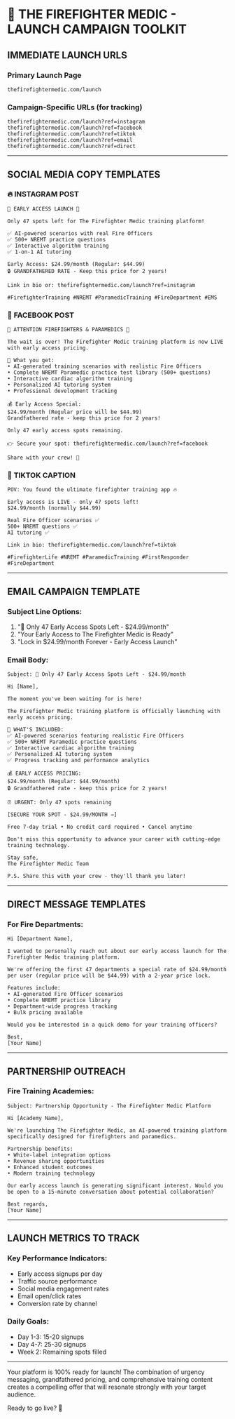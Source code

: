 # 🚀 THE FIREFIGHTER MEDIC - LAUNCH CAMPAIGN TOOLKIT

## **IMMEDIATE LAUNCH URLS**

### Primary Launch Page
```
thefirefightermedic.com/launch
```

### Campaign-Specific URLs (for tracking)
```
thefirefightermedic.com/launch?ref=instagram
thefirefightermedic.com/launch?ref=facebook
thefirefightermedic.com/launch?ref=tiktok
thefirefightermedic.com/launch?ref=email
thefirefightermedic.com/launch?ref=direct
```

---

## **SOCIAL MEDIA COPY TEMPLATES**

### 🔥 **INSTAGRAM POST**
```
🚨 EARLY ACCESS LAUNCH 🚨

Only 47 spots left for The Firefighter Medic training platform!

✅ AI-powered scenarios with real Fire Officers
✅ 500+ NREMT practice questions
✅ Interactive algorithm training
✅ 1-on-1 AI tutoring

Early Access: $24.99/month (Regular: $44.99)
🔒 GRANDFATHERED RATE - Keep this price for 2 years!

Link in bio or: thefirefightermedic.com/launch?ref=instagram

#FirefighterTraining #NREMT #ParamedicTraining #FireDepartment #EMS
```

### 📘 **FACEBOOK POST**
```
🚨 ATTENTION FIREFIGHTERS & PARAMEDICS 🚨

The wait is over! The Firefighter Medic training platform is now LIVE with early access pricing.

🎯 What you get:
• AI-generated training scenarios with realistic Fire Officers
• Complete NREMT Paramedic practice test library (500+ questions)
• Interactive cardiac algorithm training
• Personalized AI tutoring system
• Professional development tracking

💰 Early Access Special:
$24.99/month (Regular price will be $44.99)
Grandfathered rate - keep this price for 2 years!

Only 47 early access spots remaining.

👉 Secure your spot: thefirefightermedic.com/launch?ref=facebook

Share with your crew! 🚒
```

### 📱 **TIKTOK CAPTION**
```
POV: You found the ultimate firefighter training app 🔥

Early access is LIVE - only 47 spots left!
$24.99/month (normally $44.99)

Real Fire Officer scenarios ✅
500+ NREMT questions ✅
AI tutoring ✅

Link in bio: thefirefightermedic.com/launch?ref=tiktok

#FirefighterLife #NREMT #ParamedicTraining #FirstResponder #FireDepartment
```

---

## **EMAIL CAMPAIGN TEMPLATE**

### Subject Line Options:
1. "🚨 Only 47 Early Access Spots Left - $24.99/month"
2. "Your Early Access to The Firefighter Medic is Ready"
3. "Lock in $24.99/month Forever - Early Access Launch"

### Email Body:
```
Subject: 🚨 Only 47 Early Access Spots Left - $24.99/month

Hi [Name],

The moment you've been waiting for is here!

The Firefighter Medic training platform is officially launching with early access pricing.

🎯 WHAT'S INCLUDED:
✅ AI-powered scenarios featuring realistic Fire Officers
✅ 500+ NREMT Paramedic practice questions
✅ Interactive cardiac algorithm training
✅ Personalized AI tutoring system
✅ Progress tracking and performance analytics

💰 EARLY ACCESS PRICING:
$24.99/month (Regular: $44.99/month)
🔒 Grandfathered rate - keep this price for 2 years!

⏰ URGENT: Only 47 spots remaining

[SECURE YOUR SPOT - $24.99/MONTH →]

Free 7-day trial • No credit card required • Cancel anytime

Don't miss this opportunity to advance your career with cutting-edge training technology.

Stay safe,
The Firefighter Medic Team

P.S. Share this with your crew - they'll thank you later!
```

---

## **DIRECT MESSAGE TEMPLATES**

### For Fire Departments:
```
Hi [Department Name],

I wanted to personally reach out about our early access launch for The Firefighter Medic training platform.

We're offering the first 47 departments a special rate of $24.99/month per user (regular price will be $44.99) with a 2-year price lock.

Features include:
• AI-generated Fire Officer scenarios
• Complete NREMT practice library
• Department-wide progress tracking
• Bulk pricing available

Would you be interested in a quick demo for your training officers?

Best,
[Your Name]
```

---

## **PARTNERSHIP OUTREACH**

### Fire Training Academies:
```
Subject: Partnership Opportunity - The Firefighter Medic Platform

Hi [Academy Name],

We're launching The Firefighter Medic, an AI-powered training platform specifically designed for firefighters and paramedics.

Partnership benefits:
• White-label integration options
• Revenue sharing opportunities
• Enhanced student outcomes
• Modern training technology

Our early access launch is generating significant interest. Would you be open to a 15-minute conversation about potential collaboration?

Best regards,
[Your Name]
```

---

## **LAUNCH METRICS TO TRACK**

### Key Performance Indicators:
- Early access signups per day
- Traffic source performance
- Social media engagement rates
- Email open/click rates
- Conversion rate by channel

### Daily Goals:
- Day 1-3: 15-20 signups
- Day 4-7: 25-30 signups
- Week 2: Remaining spots filled

---

Your platform is 100% ready for launch! The combination of urgency messaging, grandfathered pricing, and comprehensive training content creates a compelling offer that will resonate strongly with your target audience.

Ready to go live? 🚀